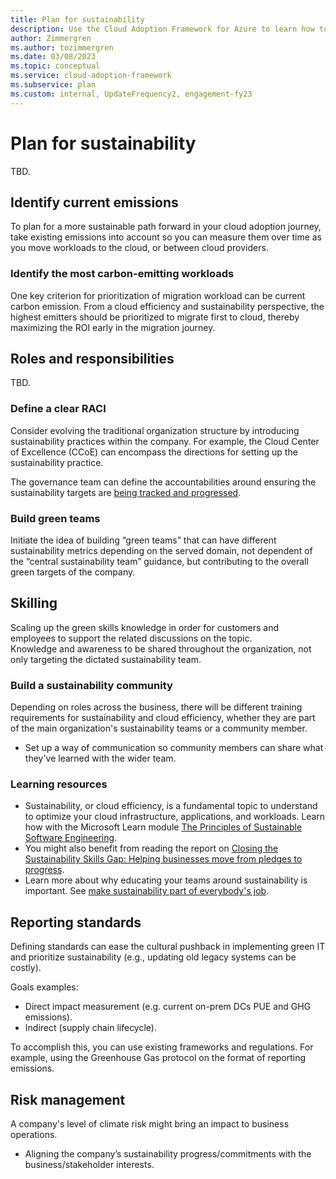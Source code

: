 ```yaml
---
title: Plan for sustainability
description: Use the Cloud Adoption Framework for Azure to learn how to integrate sustainability into your cloud adoption plan.
author: Zimmergren
ms.author: tozimmergren
ms.date: 03/08/2023
ms.topic: conceptual
ms.service: cloud-adoption-framework
ms.subservice: plan
ms.custom: internal, UpdateFrequency2, engagement-fy23
---
```


# Plan for sustainability

TBD.

## Identify current emissions

To plan for a more sustainable path forward in your cloud adoption journey, take existing emissions into account so you can measure them over time as you move workloads to the cloud, or between cloud providers.

### Identify the most carbon-emitting workloads

One key criterion for prioritization of migration workload can be current carbon emission. From a cloud efficiency and sustainability perspective, the highest emitters should be prioritized to migrate first to cloud, thereby maximizing the ROI early in the migration journey.

## Roles and responsibilities

TBD.

### Define a clear RACI

Consider evolving the traditional organization structure by introducing sustainability practices within the company.
For example, the Cloud Center of Excellence (CCoE) can encompass the directions for setting up the sustainability practice.

The governance team can  define the accountabilities around ensuring the sustainability targets are [being tracked and progressed](/azure/cloud-adoption-framework/strategy/business-outcomes/okr#examples-of-okrs).

### Build green teams

Initiate the idea of building “green teams” that can have different sustainability metrics depending on the served domain, not dependent of the “central sustainability team” guidance, but contributing to the overall green targets of the company.

## Skilling

Scaling up the green skills knowledge in order for customers and employees to support the related discussions on the topic.  
Knowledge and awareness to be shared throughout the organization, not only targeting the dictated sustainability team.

### Build a sustainability community

Depending on roles across the business, there will be different training requirements for sustainability and cloud efficiency, whether they are part of the main organization's sustainability teams or a community member.

- Set up a way of communication so community members can share what they've learned with the wider team.

### Learning resources

- Sustainability, or cloud efficiency, is a fundamental topic to understand to optimize your cloud infrastructure, applications, and workloads. Learn how with the Microsoft Learn module [The Principles of Sustainable Software Engineering](/training/modules/sustainable-software-engineering-overview/).
- You might also benefit from reading the report on [Closing the Sustainability Skills Gap: Helping businesses move from pledges to progress](https://blogs.microsoft.com/on-the-issues/2022/11/02/closing-sustainability-skills-gap/).
- Learn more about why educating your teams around sustainability is important. See [make sustainability part of everybody's job](https://techcommunity.microsoft.com/t5/green-tech-blog/make-sustainability-part-of-everybody-s-job/ba-p/3146718).

## Reporting standards

Defining standards can ease the cultural pushback in implementing green IT and prioritize sustainability (e.g., updating old legacy systems can be costly).

Goals examples:  

- Direct impact measurement (e.g. current on-prem DCs PUE and GHG emissions).
- Indirect (supply chain lifecycle).

To accomplish this, you can use existing frameworks and regulations. For example, using the Greenhouse Gas protocol on the format of reporting emissions.

## Risk management

A company's level of climate risk might bring an impact to business operations.

- Aligning the company’s sustainability progress/commitments with the business/stakeholder interests.
